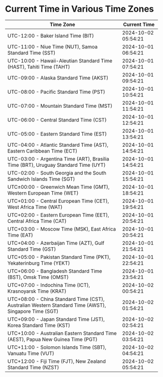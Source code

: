 # Current Time in Various Time Zones

| Time Zone | Current Time |
|-----------|--------------|
| UTC-12:00 - Baker Island Time (BIT) | 2024-10-02 05:54:21 |
| UTC-11:00 - Niue Time (NUT), Samoa Standard Time (SST) | 2024-10-01 06:54:21 |
| UTC-10:00 - Hawaii-Aleutian Standard Time (HAST), Tahiti Time (TAHT) | 2024-10-01 07:54:21 |
| UTC-09:00 - Alaska Standard Time (AKST) | 2024-10-01 09:54:21 |
| UTC-08:00 - Pacific Standard Time (PST) | 2024-10-01 10:54:21 |
| UTC-07:00 - Mountain Standard Time (MST) | 2024-10-01 11:54:21 |
| UTC-06:00 - Central Standard Time (CST) | 2024-10-01 12:54:21 |
| UTC-05:00 - Eastern Standard Time (EST) | 2024-10-01 13:54:21 |
| UTC-04:00 - Atlantic Standard Time (AST), Eastern Caribbean Time (ECT) | 2024-10-01 14:54:21 |
| UTC-03:00 - Argentina Time (ART), Brasília Time (BRT), Uruguay Standard Time (UYT) | 2024-10-01 14:54:21 |
| UTC-02:00 - South Georgia and the South Sandwich Islands Time (SGT) | 2024-10-01 15:54:21 |
| UTC±00:00 - Greenwich Mean Time (GMT), Western European Time (WET) | 2024-10-01 18:54:21 |
| UTC+01:00 - Central European Time (CET), West Africa Time (WAT) | 2024-10-01 19:54:21 |
| UTC+02:00 - Eastern European Time (EET), Central Africa Time (CAT) | 2024-10-01 20:54:21 |
| UTC+03:00 - Moscow Time (MSK), East Africa Time (EAT) | 2024-10-01 20:54:21 |
| UTC+04:00 - Azerbaijan Time (AZT), Gulf Standard Time (GST) | 2024-10-01 21:54:21 |
| UTC+05:00 - Pakistan Standard Time (PKT), Yekaterinburg Time (YEKT) | 2024-10-01 22:54:21 |
| UTC+06:00 - Bangladesh Standard Time (BST), Omsk Time (OMST) | 2024-10-01 23:54:21 |
| UTC+07:00 - Indochina Time (ICT), Krasnoyarsk Time (KRAT) | 2024-10-02 00:54:21 |
| UTC+08:00 - China Standard Time (CST), Australian Western Standard Time (AWST), Singapore Time (SGT) | 2024-10-02 01:54:21 |
| UTC+09:00 - Japan Standard Time (JST), Korea Standard Time (KST) | 2024-10-02 02:54:21 |
| UTC+10:00 - Australian Eastern Standard Time (AEST), Papua New Guinea Time (PGT) | 2024-10-02 03:54:21 |
| UTC+11:00 - Solomon Islands Time (SBT), Vanuatu Time (VUT) | 2024-10-02 04:54:21 |
| UTC+12:00 - Fiji Time (FJT), New Zealand Standard Time (NZST) | 2024-10-02 05:54:21 |
